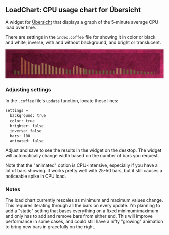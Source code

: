 ## LoadChart: CPU usage chart for Übersicht

A widget for [Übersicht](http://tracesof.net/uebersicht/) that displays a graph of the 5-minute average CPU load over time.

There are settings in the `index.coffee` file for showing it in color or black and white, inverse, with and without background, and bright or translucent.

![](screenshot.png)

### Adjusting settings

In the `.coffee` file's `update` function, locate these lines:

    settings =
      background: true
      color: true
      brighter: false
      inverse: false
      bars: 100
      animated: false

Adjust and save to see the results in the widget on the desktop. The widget will automatically change width based on the number of bars you request.

Note that the "animated" option is CPU-intensive, especially if you have a lot of bars showing. It works pretty well with 25-50 bars, but it still causes a noticeable spike in CPU load.

### Notes

The load chart currently rescales as minimum and maximum values change. This requires iterating through all the bars on every update. I'm planning to add a "static" setting that bases everything on a fixed minimum/maximum and only has to add and remove bars from either end. This will improve performance in some cases, and could still have a nifty "growing" animation to bring new bars in gracefully on the right.
